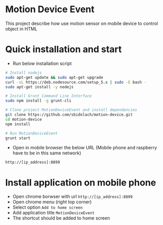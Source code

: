 # Motion Device Event

This project describe how use motion sensor on mobile device to control object in HTML

# Quick installation and start

* Run below installation script

```bash
# Install nodejs
sudo apt-get update && sudo apt-get upgrade
curl -sL https://deb.nodesource.com/setup_5.x | sudo -E bash -
sudo apt-get install -y nodejs

# Install Grunt Command Line Interface
sudo npm install -g grunt-cli

# Clone project MotionDeviceEvent and install dependencies
git clone https://github.com/sbidolach/motion-device.git
cd motion-device
npm install

# Run MotionDeviceEvent
grunt start
```

* Open in mobile browser the below URL (Mobile phone and raspberry have to be in this same network)

```
http://[ip_address]:8899
```

# Install application on mobile phone

* Open chrome borwser with url `http://[ip_address]:8899`
* Open chrome menu (right top corner)
* Select option `Add to home screen`
* Add application title `MotionDeviceEvent`
* The shortcut should be added to home screen
